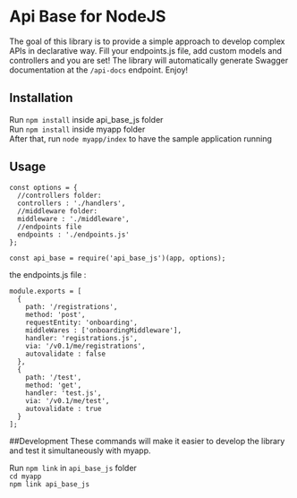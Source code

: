 # Api Base for NodeJS

The goal of this library is to provide a simple approach to develop complex APIs in declarative way.
Fill your endpoints.js file, add custom models and controllers and you are set! The library will automatically 
generate Swagger documentation at the `/api-docs` endpoint. Enjoy!

## Installation

Run `npm install` inside api_base_js folder   
Run `npm install` inside myapp folder   
After that, run `node myapp/index` to have the sample application running  

## Usage

```
const options = {
  //controllers folder:
  controllers : './handlers',
  //middleware folder:
  middleware : './middleware',
  //endpoints file
  endpoints : './endpoints.js'
};

const api_base = require('api_base_js')(app, options);

```

the endpoints.js file :

```
module.exports = [
  {
    path: '/registrations',
    method: 'post',
    requestEntity: 'onboarding',
    middleWares : ['onboardingMiddleware'],
    handler: 'registrations.js',
    via: '/v0.1/me/registrations',
    autovalidate : false
  },
  {
    path: '/test',
    method: 'get',
    handler: 'test.js',
    via: '/v0.1/me/test',
    autovalidate : true
  }
];

```


##Development
These commands will make it easier to develop the library and test it simultaneously with myapp.

Run `npm link` in `api_base_js` folder   
`cd myapp`   
`npm link api_base_js`   





